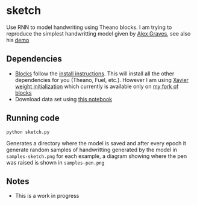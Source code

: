 # sketch
Use RNN to model handwriting using Theano blocks.
I am trying to reproduce the simplest handwritting model given by
[Alex Graves](http://arxiv.org/abs/1308.0850),
see also his [demo](http://www.cs.toronto.edu/~graves/handwriting.html)

Dependencies
------------
 * [Blocks](https://github.com/bartvm/blocks) follow
the [install instructions](http://blocks.readthedocs.org/en/latest/setup.html).
This will install all the other dependencies for you (Theano, Fuel, etc.).
However I am using
[Xavier weight initialization](https://github.com/udibr/blocks/blob/master/blocks/initialization.py#L228)
which currently is available
only on [my fork of blocks](https://github.com/udibr/blocks)
 * Download data set using [this notebook](./handwriting-to-hdf5.ipynb)
 
Running code
------------

    python sketch.py
Generates a directory where the model is saved and
after every epoch it generate random samples of handwritting generated by the
model in `samples-sketch.png` for each example, a diagram showing where the pen
was raised is shown in `samples-pen.png`

Notes
-----
 * This is a work in progress
